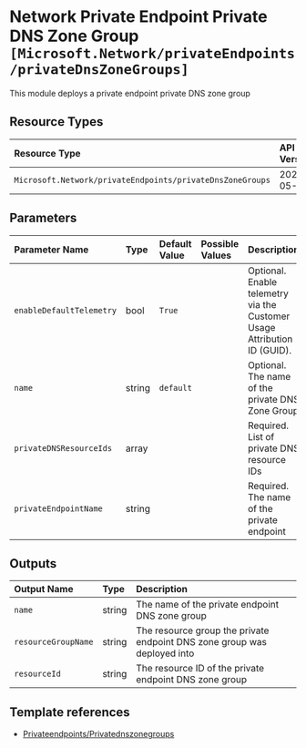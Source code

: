 # Network Private Endpoint Private DNS Zone Group `[Microsoft.Network/privateEndpoints/privateDnsZoneGroups]`

This module deploys a private endpoint private DNS zone group

## Resource Types

| Resource Type | API Version |
| :-- | :-- |
| `Microsoft.Network/privateEndpoints/privateDnsZoneGroups` | 2021-05-01 |

## Parameters

| Parameter Name | Type | Default Value | Possible Values | Description |
| :-- | :-- | :-- | :-- | :-- |
| `enableDefaultTelemetry` | bool | `True` |  | Optional. Enable telemetry via the Customer Usage Attribution ID (GUID). |
| `name` | string | `default` |  | Optional. The name of the private DNS Zone Group |
| `privateDNSResourceIds` | array |  |  | Required. List of private DNS resource IDs |
| `privateEndpointName` | string |  |  | Required. The name of the private endpoint |

## Outputs

| Output Name | Type | Description |
| :-- | :-- | :-- |
| `name` | string | The name of the private endpoint DNS zone group |
| `resourceGroupName` | string | The resource group the private endpoint DNS zone group was deployed into |
| `resourceId` | string | The resource ID of the private endpoint DNS zone group |

## Template references

- [Privateendpoints/Privatednszonegroups](https://docs.microsoft.com/en-us/azure/templates/Microsoft.Network/2021-05-01/privateEndpoints/privateDnsZoneGroups)
